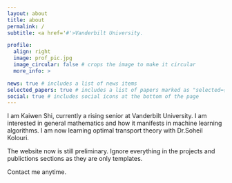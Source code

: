 ```yaml
---
layout: about
title: about
permalink: /
subtitle: <a href='#'>Vanderbilt University.

profile:
  align: right
  image: prof_pic.jpg
  image_circular: false # crops the image to make it circular
  more_info: >

news: true # includes a list of news items
selected_papers: true # includes a list of papers marked as "selected={true}"
social: true # includes social icons at the bottom of the page
---
```


I am Kaiwen Shi, currently a rising senior at Vanderbilt University. I am interested in general mathematics and how it manifests in machine learning algorithms. I am now learning optimal transport theory with Dr.Soheil Kolouri.

The website now is still preliminary. Ignore everything in the projects and publictions sections as they are only templates.

Contact me anytime.